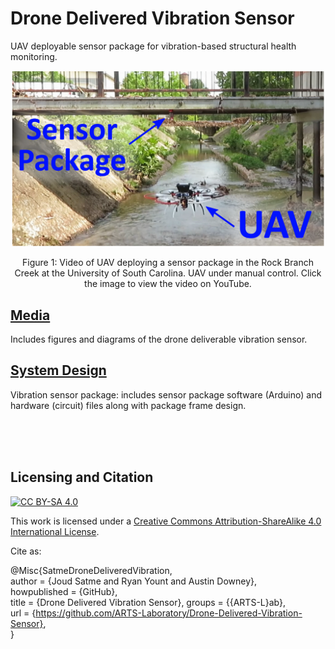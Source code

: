 # Drone Delivered Vibration Sensor
UAV deployable sensor package for vibration-based structural health monitoring.



<p align="center">
<a href="https://www.youtube.com/watch?v=qVO6xkV0LvI&ab_channel=ARTS-LabattheUniversityofSouthCarolina"><img src="media/UAV_under_bridge.png" alt="UAV deploying sensor under bridge" width="500"></a>  
</p>
<p align="center">
Figure 1: Video of UAV deploying a sensor package in the Rock Branch Creek at the University of South Carolina. UAV under manual control. Click the image to view the video on YouTube. 
</p>

## [Media](Media)
Includes figures and diagrams of the drone deliverable vibration sensor.

## [System Design](System_design)
Vibration sensor package: includes sensor package software (Arduino) and hardware (circuit) files along with package frame design.


<br /><br /><br />

## Licensing and Citation

[![CC BY-SA 4.0][cc-by-sa-shield]][cc-by-sa]

This work is licensed under a
[Creative Commons Attribution-ShareAlike 4.0 International License][cc-by-sa].

[cc-by-sa]: http://creativecommons.org/licenses/by-sa/4.0/
[cc-by-sa-image]: https://licensebuttons.net/l/by-sa/4.0/88x31.png
[cc-by-sa-shield]: https://img.shields.io/badge/License-CC%20BY--SA%204.0-lightgrey.svg


Cite as:

@Misc{SatmeDroneDeliveredVibration,     
  author = {Joud Satme and Ryan Yount and Austin Downey},  
    howpublished = {GitHub},    
  title  = {Drone Delivered Vibration Sensor},
  groups = {{ARTS-L}ab},    
  url    = {https://github.com/ARTS-Laboratory/Drone-Delivered-Vibration-Sensor},   
}

